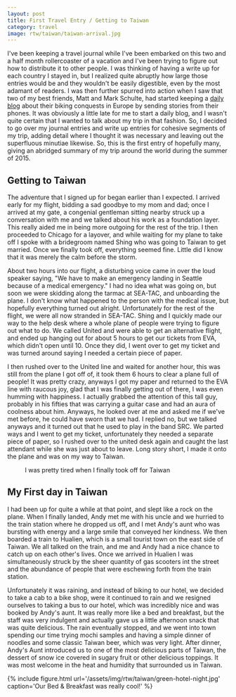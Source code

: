 ```yaml
---
layout: post
title: First Travel Entry / Getting to Taiwan
category: travel
image: rtw/taiwan/taiwan-arrival.jpg
---
```


I've been keeping a travel journal while I've been embarked on this
two and a half month rollercoaster of a vacation and I've been trying
to figure out how to distribute it to other people. I was thinking of
having a write up for each country I stayed in, but I realized quite
abruptly how large those entries would be and they wouldn't be easily
digestible, even by the most adamant of readers. I was then further
spurred into action when I saw that two of my best friends, Matt and
Mark Schulte, had started keeping a [daily blog](http://blog.mjs.pw) 
about their biking conquests in Europe by sending stories from their
phones. It was obviously a little late for me to start a daily blog,
and I wasn't quite certain that I wanted to talk about my trip in that
fashion. So, I decided to go over my journal entries and write up
entries for cohesive segments of my trip, adding detail where I
thought it was necessary and leaving out the superfluous minutiae
likewise. So, this is the first entry of hopefully many, giving an
abridged summary of my trip around the world during the summer of
2015.

## Getting to Taiwan

The adventure that I signed up for began earlier than I expected. I
arrived early for my flight, bidding a sad goodbye to my mom and
dad; once I arrived at my gate, a congenial gentleman sitting 
nearby struck up a conversation with me and we talked about his 
work as a foundation layer. This really aided me in being more
outgoing for the rest of the trip. I then proceeded to Chicago for a
layover, and while waiting for my plane to take off I spoke with a
bridegroom named Shing who was going to Taiwan to get married. Once we
finally took off, everything seemed fine. Little did I know that it
was merely the calm before the storm.

About two hours into our flight, a disturbing voice came in over the
loud speaker saying, "We have to make an emergency landing in
Seattle because of a medical emergency." I had no idea what was going
on, but soon we were skidding along the tarmac at SEA-TAC, and
unboarding the plane. I don't know what happened to the person with
the medical issue, but hopefully everything turned out alright.
Unfortunately for the rest of the flight, we were all now stranded in
SEA-TAC. Shing and I quickly made our way to the help desk where a
whole plane of people were trying to figure out what to do. We called
United and were able to get an alternative flight, and ended up
hanging out for about 5 hours to get our tickets from EVA, which
didn't open until 10. Once they did, I went over to get my ticket and
was turned around saying I needed a certain piece of paper. 

I then
rushed over to the United line and waited for another hour, this was
still from the plane I got off of, it took them 6 hours to clear a
plane full of people! It was pretty crazy, anyways I got my paper and
returned to the EVA line with raucous joy, glad that I was finally
getting out of there, I was even humming with happiness. I actually
grabbed the attention of this tall guy, probably in his fifties that
was carrying a guitar case and had an aura of coolness about him.
Anyways, he looked over at me and asked me if we've met before, he
could have sworn that we had. I replied no, but we talked anyways and
it turned out that he used to play in the band SRC. We parted ways and
I went to get my ticket, unfortunately they needed a separate piece of
paper, so I rushed over to the united desk again and caught the last
attendant while she was just about to leave. Long story short, I made
it onto the plane and was on my way to Taiwan.

<figure>
	<img src="{{site.baseurl}}/assets/img/rtw/taiwan/airport-tired.jpg" alt="">
	<figcaption>I was pretty tired when I finally took off for Taiwan</figcaption>
</figure>

## My First day in Taiwan

I had been up for quite a while at that point, and slept like a rock
on the plane. When I finally landed, Andy met me with his uncle and we
hurried to the train station where he dropped us off, and I met Andy's
aunt who was bursting with energy and a large smile that conveyed her
kindness. We then boarded a train to Hualien, which is a small tourist
town on the east side of Taiwan. We all talked on the train, and me
and Andy had a nice chance to catch up on each other's lives. Once we
arrived in Hualien I was simultaneously struck by the sheer quantity
of gas scooters int the street and the abundance of people that were eschewing forth
from the train station. 

Unfortunately it was raining, and instead of
biking to our hotel, we decided to take a cab to a bike shop, were it
continued to rain and we resigned ourselves to taking a bus to our
hotel, which was incredibly nice and was booked by Andy's aunt. It was
really more like a bed and breakfast, but the staff was very indulgent
and actually gave us a little afternoon snack that was quite
delicious. The rain eventually stopped, and we went into town spending 
our time trying mochi samples and having a simple dinner of noodles
and some classic Taiwan beer, which was very light. After dinner,
Andy's Aunt introduced us to one of the most delicious parts of Taiwan,
the dessert of snow ice covered in sugary fruit or other delicious
toppings. It was most welcome in the heat and humidity that surrounded
us in Taiwan.


{% include figure.html url='/assets/img/rtw/taiwan/green-hotel-night.jpg' caption='Our Bed & Breakfast was really cool!' %}
